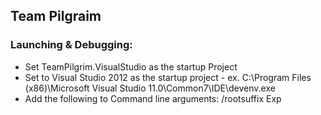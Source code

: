 ## Team Pilgraim

### Launching & Debugging:

* Set TeamPilgrim.VisualStudio as the startup Project
* Set to  Visual Studio 2012 as the startup project - ex. C:\Program Files (x86)\Microsoft Visual Studio 11.0\Common7\IDE\devenv.exe
* Add the following to Command line arguments: /rootsuffix Exp
